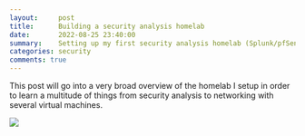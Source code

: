 ```yaml
---
layout:     post
title:      Building a security analysis homelab
date:       2022-08-25 23:40:00
summary:    Setting up my first security analysis homelab (Splunk/pfSense)
categories: security
comments: true
---
```


This post will go into a very broad overview of the homelab I setup in order to learn a multitude of things from security analysis to networking with several virtual machines.

![](https://www.bgigurtsis.com/pictures/posts/homelab/NetworkMap.png)
